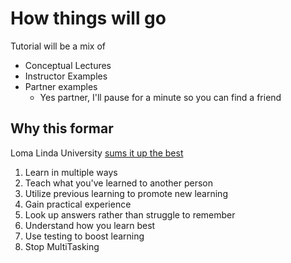 # How things will go

Tutorial will be a mix of 
* Conceptual Lectures
* Instructor Examples
* Partner examples
  * Yes partner, I'll pause for a minute so you can find a friend

## Why this formar
Loma Linda University [sums it up the best](https://medicine.llu.edu/academics/resources/brain-based-techniques-retention-information)
1. Learn in multiple ways
2. Teach what you've learned to another person
3. Utilize previous learning to promote new learning
4. Gain practical experience
5. Look up answers rather than struggle to remember
6. Understand how you learn best
7. Use testing to boost learning
8. Stop MultiTasking
